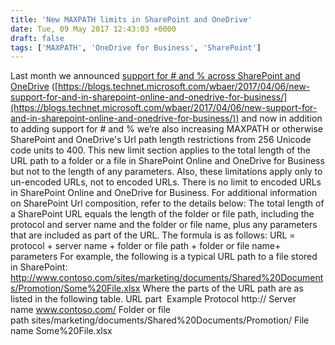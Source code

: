 ```yaml
---
title: 'New MAXPATH limits in SharePoint and OneDrive'
date: Tue, 09 May 2017 12:43:03 +0000
draft: false
tags: ['MAXPATH', 'OneDrive for Business', 'SharePoint']
---
```


Last month we announced [support for # and % across SharePoint and OneDrive](https://blogs.technet.microsoft.com/wbaer/2017/04/06/new-support-for-and-in-sharepoint-online-and-onedrive-for-business/) ([https://blogs.technet.microsoft.com/wbaer/2017/04/06/new-support-for-and-in-sharepoint-online-and-onedrive-for-business/](https://blogs.technet.microsoft.com/wbaer/2017/04/06/new-support-for-and-in-sharepoint-online-and-onedrive-for-business/)) and now in addition to adding support for # and % we’re also increasing MAXPATH or otherwise SharePoint and OneDrive's Url path length restrictions from 256 Unicode code units to 400. This new limit section applies to the total length of the URL path to a folder or a file in SharePoint Online and OneDrive for Business but not to the length of any parameters. Also, these limitations apply only to un-encoded URLs, not to encoded URLs. There is no limit to encoded URLs in SharePoint Online and OneDrive for Business. For additional information on SharePoint Url composition, refer to the details below: The total length of a SharePoint URL equals the length of the folder or file path, including the protocol and server name and the folder or file name, plus any parameters that are included as part of the URL. The formula is as follows: URL = protocol + server name + folder or file path + folder or file name+ parameters For example, the following is a typical URL path to a file stored in SharePoint: http://www.contoso.com/sites/marketing/documents/Shared%20Documents/Promotion/Some%20File.xlsx Where the parts of the URL path are as listed in the following table. URL part  Example Protocol http:// Server name www.contoso.com/ Folder or file path sites/marketing/documents/Shared%20Documents/Promotion/ File name Some%20File.xlsx